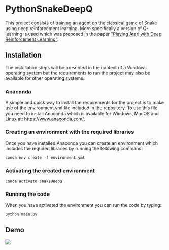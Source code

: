 # PythonSnakeDeepQ

This project consists of training an agent on the classical game of Snake using deep reinforcement learning. More specifically a version of Q-learning is used which was proposed in the paper ["Playing Atari with Deep Reinforcement Learning"](https://arxiv.org/abs/1312.5602).

## Installation
The installation steps will be presented in the context of a Windows operating system but the requirements to run the project may also be available for other operating systems. 

### Anaconda
A simple and quick way to install the requirements for the project is to make use of the environment.yml file included in the repository. To use this file you need to install Anaconda which is available for Windows, MacOS and Linux at: https://www.anaconda.com/.

### Creating an environment with the required libraries
Once you have installed Anaconda you can create an environment which includes the required libraries by running the following command:
```
conda env create -f environment.yml
```

### Activating the created environment
```
conda activate snakeDeepQ
```

### Running the code
When you have activated the environment you can run the code by typing:
```
python main.py
```

## Demo
![](demoFinal.gif)
